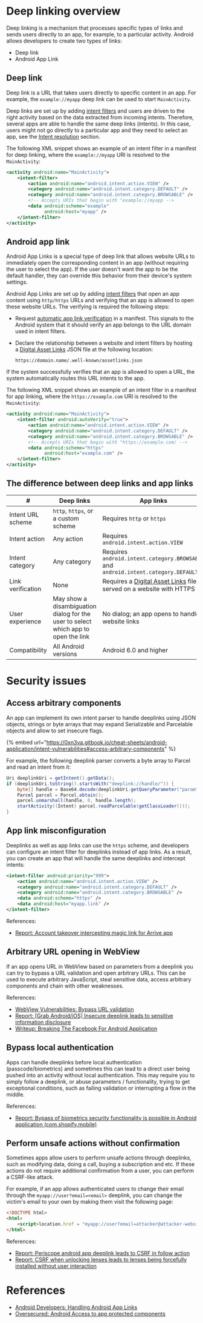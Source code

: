 # Deep linking overview

Deep linking is a mechanism that processes specific types of links and sends users directly to an app, for example, to a particular activity. Android allows developers to create two types of links:
- Deep link
- Android App Link

## Deep link

Deep link is a URL that takes users directly to specific content in an app. For example, the `example://myapp` deep link can be used to start `MainActivity`.

Deep links are set up by adding [intent filters](/Mobile%20Application/Android/Intent%20Vulnerabilities/README.md#intent-filter) and users are driven to the right activity based on the data extracted from incoming intents. Therefore, several apps are able to handle the same deep links (intents). In this case, users might not go directly to a particular app and they need to select an app, see the [Intent resolution](/Mobile%20Application/Android/Intent%20Vulnerabilities/README.md#intent-resolution) section.

The following XML snippet shows an example of an intent filter in a manifest for deep linking, where the `example://myapp` URI is resolved to the `MainActivity`:

```xml
<activity android:name="MainActivity">
    <intent-filter>
        <action android:name="android.intent.action.VIEW" />
        <category android:name="android.intent.category.DEFAULT" />
        <category android:name="android.intent.category.BROWSABLE" />
        <!-- Accepts URIs that begin with "example://myapp -->
        <data android:scheme="example"
              android:host="myapp" />
    </intent-filter>
</activity>
```

## Android app link

Android App Links is a special type of deep link that allows website URLs to immediately open the corresponding content in an app (without requiring the user to select the app). If the user doesn't want the app to be the default handler, they can override this behavior from their device's system settings.

Android App Links are set up by adding [intent filters](/Mobile%20Application/Android/Intent%20Vulnerabilities/README.md#intent-filter) that open an app content using `http/https` URLs and verifying that an app is allowed to open these website URLs. The verifying is required the following steps:
- Request [automatic app link verification](https://developer.android.com/training/app-links/verify-site-associations#request-verify) in a manifest. This signals to the Android system that it should verify an app belongs to the URL domain used in intent filters.
- Declare the relationship between a website and intent filters by hosting a [Digital Asset Links](https://developers.google.com/digital-asset-links/v1/getting-started) JSON file at the following location:

    ```http
    https://domain.name/.well-known/assetlinks.json
    ```

If the system successfully verifies that an app is allowed to open a URL, the system automatically routes this URL intents to the app.

The following XML snippet shows an example of an intent filter in a manifest for app linking, where the `https://example.com` URI is resolved to the `MainActivity`:

```xml
<activity android:name="MainActivity">
    <intent-filter android:autoVerify="true">
        <action android:name="android.intent.action.VIEW" />
        <category android:name="android.intent.category.DEFAULT" />
        <category android:name="android.intent.category.BROWSABLE" />
        <!-- Accepts URIs that begin with "https://example.com/ -->
        <data android:scheme="https" 
              android:host="example.com" />
    </intent-filter>
</activity>
```

## The difference between deep links and app links

| # | Deep links | App links |
| --- | --- | --- |
| Intent URL scheme | `http`, `https`, or a custom scheme | Requires `http` or `https` |
| Intent action | Any action | Requires `android.intent.action.VIEW` |
| Intent category | Any category | Requires `android.intent.category.BROWSABLE` and `android.intent.category.DEFAULT` |
| Link verification | None | Requires a [Digital Asset Links](https://developers.google.com/digital-asset-links/v1/getting-started) file served on a website with HTTPS |
| User experience | May show a disambiguation dialog for the user to select which app to open the link | No dialog; an app opens to handle website links |
| Compatibility | All Android versions | Android 6.0 and higher |

# Security issues

## Access arbitrary components

An app can implement its own intent parser to handle deeplinks using JSON objects, strings or byte arrays that may expand Serializable and Parcelable objects and allow to set insecure flags.

{% embed url="https://0xn3va.gitbook.io/cheat-sheets/android-application/intent-vulnerabilities#access-arbitrary-components" %}

For example, the following deeplink parser converts a byte array to Parcel and read an intent from it:

```java
Uri deeplinkUri = getIntent().getData();
if (deeplinkUri.toString().startsWith("deeplink://handle/")) {
    byte[] handle = Base64.decode(deeplinkUri.getQueryParameter("param"), 0);
    Parcel parcel = Parcel.obtain();
    parcel.unmarshall(handle, 0, handle.length);
    startActivity((Intent) parcel.readParcelable(getClassLoader()));
}
```

## App link misconfiguration

Deeplinks as well as app links can use the `https` scheme, and developers can configure an intent filter for deeplinks instead of app links. As a result, you can create an app that will handle the same deeplinks and intercept intents:

```xml
<intent-filter android:priority="999">
	<action android:name="android.intent.action.VIEW" />
	<category android:name="android.intent.category.DEFAULT" />
	<category android:name="android.intent.category.BROWSABLE" />
	<data android:scheme="https" />
	<data android:host="myapp.link" />
</intent-filter>
```

References:
- [Report: Account takeover intercepting magic link for Arrive app](https://hackerone.com/reports/855618)

## Arbitrary URL opening in WebView

If an app opens URL in WebView based on parameters from a deeplink you can try to bypass a URL validation and open arbitrary URLs. This can be used to execute arbitrary JavaScript, steal sensitive data, access arbitrary components and chain with other weaknesses.

References:
- [WebView Vulnerabilities: Bypass URL validation](/Mobile%20Application/Android/WebView%20Vulnerabilities/README.md#bypass-url-validation)
- [Report: [Grab Android/iOS] Insecure deeplink leads to sensitive information disclosure](https://hackerone.com/reports/401793)
- [Writeup: Breaking The Facebook For Android Application](https://ash-king.co.uk/blog/facebook-bug-bounty-09-18)

## Bypass local authentication

Apps can handle deeplinks before local authentication (passcode/biometrics) and sometimes this can lead to a direct user being pushed into an activity without local authentication. This may require you to simply follow a deeplink, or abuse parameters / functionality, trying to get exceptional conditions, such as failing validation or interrupting a flow in the middle.

References:
- [Report: Bypass of biometrics security functionality is possible in Android application (com.shopify.mobile)](https://hackerone.com/reports/637194)

## Perform unsafe actions without confirmation

Sometimes apps allow users to perform unsafe actions through deeplinks, such as modifying data, doing a call, buying a subscription and etc. If these actions do not require additional confirmation from a user, you can perform a CSRF-like attack.

For example, if an app allows authenticated users to change their email through the `myapp://user?email=<email>` deeplink, you can change the victim's email to your own by making them visit the following page:

```html
<!DOCTYPE html>
<html>
    <script>location.href = "myapp://user?email=attacker@attacker-website.com";</script>
</html>
```

References:
- [Report: Periscope android app deeplink leads to CSRF in follow action](https://hackerone.com/reports/583987)
- [Report: CSRF when unlocking lenses leads to lenses being forcefully installed without user interaction](https://hackerone.com/reports/1085336)

# References

- [Android Developers: Handling Android App Links](https://developer.android.com/training/app-links)
- [Oversecured: Android Access to app protected components](https://blog.oversecured.com/Android-Access-to-app-protected-components/)
